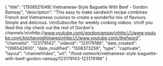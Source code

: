 {
    "title": "[1508521049] Vietnamese-Style Baguette With Beef - Gordon Ramsay",
    "description": "This easy to make sandwich recipe combines French and Vietnamese cuisines to create a wonderful mix of flavours. Simple and delicious. \n\nSubscribe for weekly cooking videos. \n\nIf you liked this clip check out the rest of Gordon's channels:\n\nhttp:\/\/www.youtube.com\/gordonramsay\nhttp:\/\/www.youtube.com\/kitchennightmares\nhttp:\/\/www.youtube.com\/thefword",
    "channelid": "123179143",
    "videoid": "123179186",
    "date_created": "1396542600",
    "date_modified": "1508373259",
    "type": "captivate",
    "layout": "channelVideo",
    "url": "\/food-network\/vietnamese-style-baguette-with-beef-gordon-ramsay\/123179143-123179186"
}